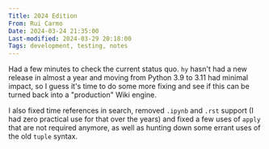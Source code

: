 ```yaml
---
Title: 2024 Edition
From: Rui Carmo
Date: 2024-03-24 21:35:00
Last-modified: 2024-03-29 20:18:00
Tags: development, testing, notes
---
```


Had a few minutes to check the current status quo. `hy` hasn't had a new release in almost a year and moving from Python 3.9 to 3.11 had minimal impact, so I guess it's time to do some more fixing and see if this can be turned back into a "production" Wiki engine.

I also fixed time references in search, removed `.ipynb` and `.rst` support (I had zero practical use for that over the years) and fixed a few uses of `apply` that are not required anymore, as well as hunting down some errant uses of the old `tuple` syntax.
